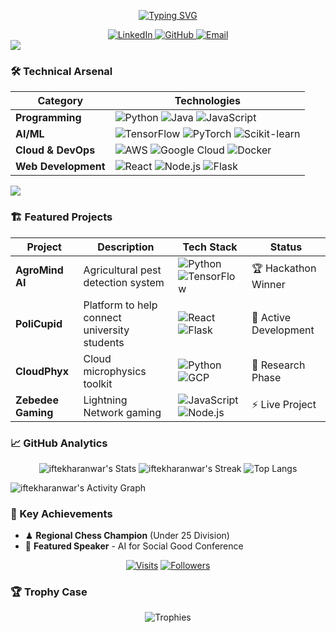 <!-- Header with Working Typing Animation -->
<p align="center">
  <a href="https://git.io/typing-svg">
    <img src="https://readme-typing-svg.herokuapp.com?font=Fira+Code&pause=1000&width=435&lines=Hi+%F0%9F%91%8B%2C+I'm+Iftekhar+Anwar;Computer+Engineer;ML+%26+Cloud+Specialist;Hackathon+Winner;AI+for+Social+Impact" alt="Typing SVG" />
  </a>
</p>

<!-- Verified Social Badges -->
<div align="center">
  <a href="https://www.linkedin.com/in/iftekharanwar/" target="_blank">
    <img src="https://img.shields.io/badge/-LinkedIn-0A66C2?style=flat&logo=linkedin&logoColor=white" alt="LinkedIn"/>
  </a>
  <a href="https://github.com/iftekharanwar" target="_blank">
    <img src="https://img.shields.io/badge/-GitHub-181717?style=flat&logo=github&logoColor=white" alt="GitHub"/>
  </a>
  <a href="mailto:iftekharanwar1002@gmail.com" target="_blank">
    <img src="https://img.shields.io/badge/-Email-EA4335?style=flat&logo=gmail&logoColor=white" alt="Email"/>
  </a>
</div>

<!-- Verified Divider -->
<img src="https://user-images.githubusercontent.com/73097560/115834477-dbab4500-a447-11eb-908a-139a6edaec5c.gif">

### 🛠️ Technical Arsenal
<div align="center">
  
| **Category**       | **Technologies**                                                                                                      |
|---------------------|-----------------------------------------------------------------------------------------------------------------------|
| **Programming**     | ![Python](https://img.shields.io/badge/-Python-3776AB?logo=python&logoColor=white) ![Java](https://img.shields.io/badge/-Java-007396?logo=java&logoColor=white) ![JavaScript](https://img.shields.io/badge/-JavaScript-F7DF1E?logo=javascript&logoColor=black) |
| **AI/ML**           | ![TensorFlow](https://img.shields.io/badge/-TensorFlow-FF6F00?logo=tensorflow&logoColor=white) ![PyTorch](https://img.shields.io/badge/-PyTorch-EE4C2C?logo=pytorch&logoColor=white) ![Scikit-learn](https://img.shields.io/badge/-Scikit--learn-F7931E?logo=scikit-learn&logoColor=white) |
| **Cloud & DevOps**  | ![AWS](https://img.shields.io/badge/-AWS-232F3E?logo=amazon-aws&logoColor=white) ![Google Cloud](https://img.shields.io/badge/-GCP-4285F4?logo=google-cloud&logoColor=white) ![Docker](https://img.shields.io/badge/-Docker-2496ED?logo=docker&logoColor=white) |
| **Web Development** | ![React](https://img.shields.io/badge/-React-61DAFB?logo=react&logoColor=black) ![Node.js](https://img.shields.io/badge/-Node.js-339933?logo=nodedotjs&logoColor=white) ![Flask](https://img.shields.io/badge/-Flask-000000?logo=flask&logoColor=white) |

</div>

<!-- Verified Divider -->
<img src="https://user-images.githubusercontent.com/73097560/115834477-dbab4500-a447-11eb-908a-139a6edaec5c.gif">

### 🏗️ Featured Projects
<div align="center">

| Project | Description | Tech Stack | Status |
|---------|-------------|------------|--------|
| **AgroMind AI** | Agricultural pest detection system | ![Python](https://img.shields.io/badge/-Python-3776AB?logo=python&logoColor=white) ![TensorFlow](https://img.shields.io/badge/-TensorFlow-FF6F00?logo=tensorflow&logoColor=white) | 🏆 Hackathon Winner |
| **PoliCupid** | Platform to help connect university students | ![React](https://img.shields.io/badge/-React-61DAFB?logo=react&logoColor=black) ![Flask](https://img.shields.io/badge/-Flask-000000?logo=flask&logoColor=white) | 🚀 Active Development |
| **CloudPhyx** | Cloud microphysics toolkit | ![Python](https://img.shields.io/badge/-Python-3776AB?logo=python&logoColor=white) ![GCP](https://img.shields.io/badge/-GCP-4285F4?logo=google-cloud&logoColor=white) | 🔬 Research Phase |
| **Zebedee Gaming** | Lightning Network gaming | ![JavaScript](https://img.shields.io/badge/-JavaScript-F7DF1E?logo=javascript&logoColor=black) ![Node.js](https://img.shields.io/badge/-Node.js-339933?logo=nodedotjs&logoColor=white) | ⚡ Live Project |

</div>

<!-- Verified Stats Section -->
### 📈 GitHub Analytics
<div align="center">
  
![iftekharanwar's Stats](https://github-readme-stats.vercel.app/api?username=iftekharanwar&theme=vue-dark&show_icons=true&hide_border=true&count_private=true)
![iftekharanwar's Streak](https://github-readme-streak-stats.herokuapp.com/?user=iftekharanwar&theme=vue-dark&hide_border=true)
![Top Langs](https://github-readme-stats.vercel.app/api/top-langs/?username=iftekharanwar&theme=vue-dark&layout=compact&hide_border=true)

</div>

<!-- Verified Activity Graph -->
![iftekharanwar's Activity Graph](https://github-readme-activity-graph.vercel.app/graph?username=iftekharanwar&theme=react-dark&bg_color=0D1117&hide_border=true&area=true)

<!-- Verified Achievements -->
### 🏅 Key Achievements
- ♟ **Regional Chess Champion** (Under 25 Division)
- 📢 **Featured Speaker** - AI for Social Good Conference

<!-- Verified Footer -->
<div align="center">
  
[![Visits](https://komarev.com/ghpvc/?username=iftekharanwar&color=00FF9D&style=flat)](https://github.com/iftekharanwar)
[![Followers](https://img.shields.io/github/followers/iftekharanwar?label=Follow&style=social)](https://github.com/iftekharanwar)

</div>

<!-- Achievements Carousel -->
### 🏆 Trophy Case
<div align="center">
  <img src="https://github-profile-trophy.vercel.app/?username=iftekharanwar&theme=onedark&no-frame=true&row=1&column=8" alt="Trophies">
</div>

